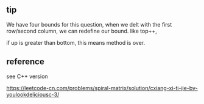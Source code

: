 ## tip

We have four bounds for this question, when we delt with the first row/second column, we can redefine our bound. like top++,

if up is greater than bottom, this means method is over.


## reference

see C++ version

https://leetcode-cn.com/problems/spiral-matrix/solution/cxiang-xi-ti-jie-by-youlookdeliciousc-3/
